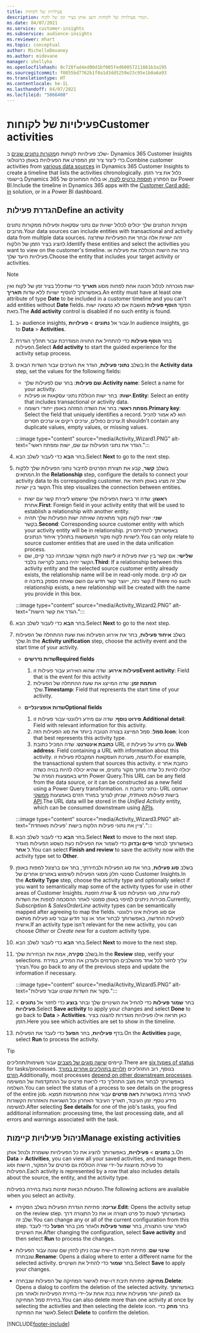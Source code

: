 ```yaml
---
title: פעילויות של לקוחות
description: הגדר פעילויות של לקוחות והצג אותן בציר זמן של לקוח.
ms.date: 04/07/2021
ms.service: customer-insights
ms.subservice: audience-insights
ms.reviewer: mhart
ms.topic: conceptual
author: MichelleDevaney
ms.author: midevane
manager: shellyha
ms.openlocfilehash: 0c728fad4ed00d1bf085fed60057211861b3a195
ms.sourcegitcommit: f0855bd7762b1f0a1d3dd5259e23c95e1b0a6a93
ms.translationtype: HT
ms.contentlocale: he-IL
ms.lasthandoff: 04/07/2021
ms.locfileid: "5866408"
---
```

# <a name="customer-activities"></a><span data-ttu-id="2673f-103">פעילויות של לקוחות</span><span class="sxs-lookup"><span data-stu-id="2673f-103">Customer activities</span></span>

<span data-ttu-id="2673f-104">שלב פעילויות לקוחות מ[מקורות נתונים שונים](data-sources.md) ב- Dynamics 365 Customer Insights כדי ליצור ציר זמן המפרט את הפעילויות באופן כרונולוגי.</span><span class="sxs-lookup"><span data-stu-id="2673f-104">Combine customer activities from [various data sources](data-sources.md) in Dynamics 365 Customer Insights to create a timeline that lists the activities chronologically.</span></span> <span data-ttu-id="2673f-105">כלול את ציר הזמן ביישומי Dynamics 365 עם הפתרון [תוספת כרטיס לקוח](customer-card-add-in.md), או בלוח המחוונים של Power BI.</span><span class="sxs-lookup"><span data-stu-id="2673f-105">Include the timeline in Dynamics 365 apps with the [Customer Card add-in](customer-card-add-in.md) solution, or in a Power BI dashboard.</span></span>

## <a name="define-an-activity"></a><span data-ttu-id="2673f-106">הגדרת פעילות</span><span class="sxs-lookup"><span data-stu-id="2673f-106">Define an activity</span></span>

<span data-ttu-id="2673f-107">מקורות הנתונים שלך יכולים לכלול ישויות עם נתוני עסקאות ופעילות ממקורות נתונים מרובים.</span><span class="sxs-lookup"><span data-stu-id="2673f-107">Your data sources can include entities with transactional and activity data from multiple data sources.</span></span> <span data-ttu-id="2673f-108">זהה ישויות אלה ובחר את הפעילויות שתרצה להציג בציר הזמן של הלקוח.</span><span class="sxs-lookup"><span data-stu-id="2673f-108">Identify these entities and select the activities you want to view on the customer's timeline.</span></span> <span data-ttu-id="2673f-109">בחר את הישות הכוללת את פעילות או פעילויות היעד שלך.</span><span class="sxs-lookup"><span data-stu-id="2673f-109">Choose the entity that includes your target activity or activities.</span></span>

> [!NOTE]
> <span data-ttu-id="2673f-110">ישות מוכרחה לכלול תכונה אחת לפחות מסוג **תאריך** כדי שתיכלל בציר זמן של לקוח ואין באפשרותך להוסיף ישויות ללא שדות **תאריך**.</span><span class="sxs-lookup"><span data-stu-id="2673f-110">An entity must have at least one attribute of type **Date** to be included in a customer timeline and you can't add entities without **Date** fields.</span></span> <span data-ttu-id="2673f-111">הפקד **הוסף פעילות** מושבת אם לא נמצאה ישות כזאת.</span><span class="sxs-lookup"><span data-stu-id="2673f-111">The **Add activity** control is disabled if no such entity is found.</span></span>

1. <span data-ttu-id="2673f-112">ב- audience insights, עבור אל **נתונים** > **פעילויות**.</span><span class="sxs-lookup"><span data-stu-id="2673f-112">In audience insights, go to **Data** > **Activities**.</span></span>

1. <span data-ttu-id="2673f-113">בחר **הוסף פעילות** כדי להתחיל את החוויה המודרכת עבור תהליך הגדרת הפעילות.</span><span class="sxs-lookup"><span data-stu-id="2673f-113">Select **Add activity** to start the guided experience for the activity setup process.</span></span>

1. <span data-ttu-id="2673f-114">בשלב **נתוני פעילות**, הגדר את הערכים עבור השדות הבאים:</span><span class="sxs-lookup"><span data-stu-id="2673f-114">In the **Activity data** step, set the values for the following fields:</span></span>

   - <span data-ttu-id="2673f-115">**שם פעילות**: בחר שם לפעילות שלך.</span><span class="sxs-lookup"><span data-stu-id="2673f-115">**Activity name**: Select a name for your activity.</span></span>
   - <span data-ttu-id="2673f-116">**ישות**: בחר ישות הכוללת נתוני עסקאות או פעילות.</span><span class="sxs-lookup"><span data-stu-id="2673f-116">**Entity**: Select an entity that includes transactional or activity data.</span></span>
   - <span data-ttu-id="2673f-117">**מפתח ראשי**: בחר את השדה המזהה באופן ייחודי רשומה.</span><span class="sxs-lookup"><span data-stu-id="2673f-117">**Primary key**: Select the field that uniquely identifies a record.</span></span> <span data-ttu-id="2673f-118">הוא לא אמור להכיל ערכים כפולים, ערכים ריקים או ערכים חסרים.</span><span class="sxs-lookup"><span data-stu-id="2673f-118">It shouldn't contain any duplicate values, empty values, or missing values.</span></span>

   :::image type="content" source="media/Activity_Wizard1.PNG" alt-text="הגדר את נתוני הפעילות עם שם, ישות ומפתח ראשי.":::

1. <span data-ttu-id="2673f-120">בחר **הבא** כדי לעבור לשלב הבא.</span><span class="sxs-lookup"><span data-stu-id="2673f-120">Select **Next** to go to the next step.</span></span>

1. <span data-ttu-id="2673f-121">בשלב **קשר**, קבע את תצורת הפרטים לחיבור נתוני הפעילות שלך ללקוח המתאים.</span><span class="sxs-lookup"><span data-stu-id="2673f-121">In the **Relationship** step, configure the details to connect your activity data to its corresponding customer.</span></span> <span data-ttu-id="2673f-122">שלב זה מציג באופן חזותי את הקשר בין ישויות.</span><span class="sxs-lookup"><span data-stu-id="2673f-122">This step visualizes the connection between entities.</span></span>  

   - <span data-ttu-id="2673f-123">**ראשון**: שדה זר בישות הפעילות שלך שישמש ליצירת קשר עם ישות אחרת.</span><span class="sxs-lookup"><span data-stu-id="2673f-123">**First**: Foreign field in your activity entity that will be used to establish a relationship with another entity.</span></span>
   - <span data-ttu-id="2673f-124">**שני**: ישות לקוח מקור מתאימה שאיתה ישות הפעילות שלך תהיה בקשר.</span><span class="sxs-lookup"><span data-stu-id="2673f-124">**Second**: Corresponding source customer entity with which your activity entity will be in relationship.</span></span> <span data-ttu-id="2673f-125">באפשרותך להתייחס רק לישויות לקוח מקור המשמשות בתהליך איחוד הנתונים.</span><span class="sxs-lookup"><span data-stu-id="2673f-125">You can only relate to source customer entities that are used in the data unification process.</span></span>
   - <span data-ttu-id="2673f-126">**שלישי**: אם קשר בין ישות פעילות זו לישות לקוח המקור שנבחרה כבר קיים, שם הקשר יהיה במצב לקריאה בלבד.</span><span class="sxs-lookup"><span data-stu-id="2673f-126">**Third**: If a relationship between this activity entity and the selected source customer entity already exists, the relationship name will be in read-only mode.</span></span> <span data-ttu-id="2673f-127">אם לא קיים קשר כזה, ייווצר קשר חדש עם השם שאתה מספק בתיבה זו.</span><span class="sxs-lookup"><span data-stu-id="2673f-127">If there no such relationship exists, a new relationship will be created with the name you provide in this box.</span></span>

   :::image type="content" source="media/Activity_Wizard2.PNG" alt-text="הגדר את קשר הישות.":::

1. <span data-ttu-id="2673f-129">בחר **הבא** כדי לעבור לשלב הבא.</span><span class="sxs-lookup"><span data-stu-id="2673f-129">Select **Next** to go to the next step.</span></span> 

1. <span data-ttu-id="2673f-130">בשלב **איחוד פעילות**, בחר את אירוע הפעילות ואת שעת ההתחלה של הפעילות שלך.</span><span class="sxs-lookup"><span data-stu-id="2673f-130">In the **Activity unification** step, choose the activity event and the start time of your activity.</span></span> 
   - <span data-ttu-id="2673f-131">**שדות נדרשים**</span><span class="sxs-lookup"><span data-stu-id="2673f-131">**Required fields**</span></span>
      1. <span data-ttu-id="2673f-132">**פעילות אירוע**: שדה שהוא האירוע עבור פעילות זו</span><span class="sxs-lookup"><span data-stu-id="2673f-132">**Event activity**: Field that is the event for this activity</span></span>
      2. <span data-ttu-id="2673f-133">**חותמת זמן**: שדה המייצג את שעת ההתחלה של הפעילות שלך.</span><span class="sxs-lookup"><span data-stu-id="2673f-133">**Timestamp**: Field that represents the start time of your activity.</span></span>

   - <span data-ttu-id="2673f-134">**שדות אופציונליים**</span><span class="sxs-lookup"><span data-stu-id="2673f-134">**Optional fields**</span></span>
      1. <span data-ttu-id="2673f-135">**פירוט נוסף**: שדה עם מידע רלוונטי עבור פעילות זו.</span><span class="sxs-lookup"><span data-stu-id="2673f-135">**Additional detail**: Field with relevant information for this activity.</span></span>
      2. <span data-ttu-id="2673f-136">**סמל**: סמל המייצג בצורה הטובה ביותר את סוג הפעילות הזה.</span><span class="sxs-lookup"><span data-stu-id="2673f-136">**Icon**: Icon that best represents this activity type.</span></span>
      3. <span data-ttu-id="2673f-137">**כתובת אינטרנט**: שדה המכיל כתובת URL עם מידע על פעילות זו.</span><span class="sxs-lookup"><span data-stu-id="2673f-137">**Web address**: Field containing a URL with information about this activity.</span></span> <span data-ttu-id="2673f-138">לדוגמה, מערכת העסקאות המקבלת פעילות זו.</span><span class="sxs-lookup"><span data-stu-id="2673f-138">For example, the transactional system that sources this activity.</span></span> <span data-ttu-id="2673f-139">כתובת אתר זו יכולה להיות כל שדה מתוך מקור נתונים, או שהיא יכולה להיות בנויה כשדה חדש באמצעות המרה‬ של Power Query.</span><span class="sxs-lookup"><span data-stu-id="2673f-139">This URL can be any field from the data source, or it can be constructed as a new field using a Power Query transformation.</span></span> <span data-ttu-id="2673f-140">נתוני כתובת ה- URL יאוחסנו בישות *פעילות מאוחדת*, שניתן לצרוך במורד הזרם באמצעות [ממשקי API](apis.md).</span><span class="sxs-lookup"><span data-stu-id="2673f-140">The URL data will be stored in the *Unified Activity* entity, which can be consumed downstream using [APIs](apis.md).</span></span>
   
   :::image type="content" source="media/Activity_Wizard3.PNG" alt-text="ציין את נתוני פעילות הלקוח בישות 'פעילות מאוחדת'.":::

1. <span data-ttu-id="2673f-142">בחר **הבא** כדי לעבור לשלב הבא.</span><span class="sxs-lookup"><span data-stu-id="2673f-142">Select **Next** to move to the next step.</span></span> <span data-ttu-id="2673f-143">באפשרותך לבחור **סיים ובדוק** כדי לשמור את הפעילות כעת כשסוג הפעילות מוגדר ל **אחר**.</span><span class="sxs-lookup"><span data-stu-id="2673f-143">You can select **Finish and review** to save the activity now with the activity type set to **Other**.</span></span> 

1. <span data-ttu-id="2673f-144">בשלב **סוג פעילות**, בחר את סוג הפעילות ולבחירתך, בחר אם ברצונל למפות באופן סמנטי חלק מסוגי הפעילות לשימוש באזורים אחרים של Customer Insights.</span><span class="sxs-lookup"><span data-stu-id="2673f-144">In the **Activity Type** step, choose the activity type and optionally select if you want to semantically map some of the activity types for use in other areas of Customer Insights.</span></span> <span data-ttu-id="2673f-145">לעת עתה, סוגי הפעילות *מנוי* & *שורת הזמנת מכירות* ניתנים למיפוי באופן סמנטי לאחר ההסכמה למפות את השדות.</span><span class="sxs-lookup"><span data-stu-id="2673f-145">Currently, *Subscription* & *SalesOrderLine* activity types can be semantically mapped after agreeing to map the fields.</span></span> <span data-ttu-id="2673f-146">אם סוג פעילות אינו רלוונטי לפעילות החדשה, באפשרותך לבחור *אחר* או *צור חדש* עבור סוג פעילות מותאם אישית.</span><span class="sxs-lookup"><span data-stu-id="2673f-146">If an activity type isn't relevant for the new activity, you can choose *Other* or *Create new* for a custom activity type.</span></span>

1. <span data-ttu-id="2673f-147">בחר **הבא** כדי לעבור לשלב הבא.</span><span class="sxs-lookup"><span data-stu-id="2673f-147">Select **Next** to move to the next step.</span></span> 

1. <span data-ttu-id="2673f-148">בשלב **סקירה**, אמת את הבחירות שלך.</span><span class="sxs-lookup"><span data-stu-id="2673f-148">In the **Review** step, verify your selections.</span></span> <span data-ttu-id="2673f-149">עליך לחזור לכל אחד מהשלבים הקודמים ולעדכן את המידע, במידת הצורך.</span><span class="sxs-lookup"><span data-stu-id="2673f-149">You go back to any of the previous steps and update the information if necessary.</span></span>

   :::image type="content" source="media/Activity_Wizard5.PNG" alt-text="סקור את השדות שצוינו עבור פעילות.":::
   
1. <span data-ttu-id="2673f-151">בחר **שמור פעילות** כדי להחיל את השינויים שלך ובחר **בוצע** כדי לחזור אל **נתונים** > **פעילויות**.</span><span class="sxs-lookup"><span data-stu-id="2673f-151">Select **Save activity** to apply your changes and select **Done** to go back to **Data** > **Activities**.</span></span> <span data-ttu-id="2673f-152">כאן תראה אילו פעילויות מוגדרות להצגה בציר הזמן.</span><span class="sxs-lookup"><span data-stu-id="2673f-152">Here you see which activities are set to show in the timeline.</span></span> 

1. <span data-ttu-id="2673f-153">בדף **פעילויות**, בחר **הפעל** כדי לעבד את הפעילות.</span><span class="sxs-lookup"><span data-stu-id="2673f-153">On the **Activities** page, select **Run** to process the activity.</span></span> 

> [!TIP]
> <span data-ttu-id="2673f-154">קיימים [שישה סוגים של מצבים](system.md#status-types) עבור משימות/תהליכים.</span><span class="sxs-lookup"><span data-stu-id="2673f-154">There are [six types of status](system.md#status-types) for tasks/processes.</span></span> <span data-ttu-id="2673f-155">בנוסף, רוב התהליכים [תלויים בתהליכים אחרים במורד הזרם](system.md#refresh-policies).</span><span class="sxs-lookup"><span data-stu-id="2673f-155">Additionally, most processes [depend on other downstream processes](system.md#refresh-policies).</span></span> <span data-ttu-id="2673f-156">באפשרותך לבחור את מצב התהליך כדי לראות פרטים על ההתקדמות של המשימה השלמה.</span><span class="sxs-lookup"><span data-stu-id="2673f-156">You can select the status of a process to see details on the progress of the entire job.</span></span> <span data-ttu-id="2673f-157">לאחר בחירה באפשרות **ראה פרטים** עבור אחת מהמשימות תמצא מידע נוסף: זמן העיבוד, תאריך העיבוד האחרון וכל השגיאות והאזהרות הקשורות למשימה.</span><span class="sxs-lookup"><span data-stu-id="2673f-157">After selecting **See details** for one of the job's tasks, you find additional information: processing time, the last processing date, and all errors and warnings associated with the task.</span></span>


## <a name="manage-existing-activities"></a><span data-ttu-id="2673f-158">ניהול פעילויות קיימות</span><span class="sxs-lookup"><span data-stu-id="2673f-158">Manage existing activities</span></span>

<span data-ttu-id="2673f-159">ב **נתונים** > **פעילויות**, באפשרותך להציג את כל הפעילויות ששמרת ולנהל אותן.</span><span class="sxs-lookup"><span data-stu-id="2673f-159">On **Data** > **Activities**, you can view all your saved activities, and manage them.</span></span> <span data-ttu-id="2673f-160">כל פעילות מיוצגת על-ידי שורה הכוללת גם פרטים על המקור, הישות וסוג הפעילות.</span><span class="sxs-lookup"><span data-stu-id="2673f-160">Each activity is represented by a row that also includes details about the source, the entity, and the activity type.</span></span>

<span data-ttu-id="2673f-161">הפעולות הבאות זמינות בעת בחירה בפעילות.</span><span class="sxs-lookup"><span data-stu-id="2673f-161">The following actions are available when you select an activity.</span></span> 

- <span data-ttu-id="2673f-162">**עריכה**: פתיחת הגדרת הפעילות בשלב הסקירה.</span><span class="sxs-lookup"><span data-stu-id="2673f-162">**Edit**: Opens the activity setup on the review step.</span></span> <span data-ttu-id="2673f-163">באפשרותך לשנות כל פרט תצורה או את כל התצורה דרך שלב זה.</span><span class="sxs-lookup"><span data-stu-id="2673f-163">You can change any or all of the current configuration from this step.</span></span> <span data-ttu-id="2673f-164">לאחר שינוי התצורה, בחר **שמור פעילות** ולאחר מכן בחר **הפעל** כדי לעבד את השינויים.</span><span class="sxs-lookup"><span data-stu-id="2673f-164">After changing the configuration, select **Save activity** and then select **Run** to process the changes.</span></span>

- <span data-ttu-id="2673f-165">**שינוי שם**: פתיחת תיבת דו-שיח שבה ניתן להזין שם שונה עבור הפעילות שנבחרה.</span><span class="sxs-lookup"><span data-stu-id="2673f-165">**Rename**: Opens a dialog where to enter a different name for the selected activity.</span></span> <span data-ttu-id="2673f-166">בחר **שמור** כדי להחיל את השינויים.</span><span class="sxs-lookup"><span data-stu-id="2673f-166">Select **Save** to apply your changes.</span></span>

- <span data-ttu-id="2673f-167">**מחיקה**: פתיחת תיבת דו-שיח לאישור המחיקה של הפעילות שנבחרה.</span><span class="sxs-lookup"><span data-stu-id="2673f-167">**Delete**: Opens a dialog to confirm the deletion of the selected activity.</span></span> <span data-ttu-id="2673f-168">באפשרותך גם למחוק יותר מפעילות אחת בבת אחת על-ידי בחירת הפעילויות ולאחר מכן בחירת סמל המחיקה.</span><span class="sxs-lookup"><span data-stu-id="2673f-168">You can also delete more than one activity at once by selecting the activities and then selecting the delete icon.</span></span> <span data-ttu-id="2673f-169">בחר **מחק** כדי לאשר את המחיקה.</span><span class="sxs-lookup"><span data-stu-id="2673f-169">Select **Delete** to confirm the deletion.</span></span>

[!INCLUDE[footer-include](../includes/footer-banner.md)]
